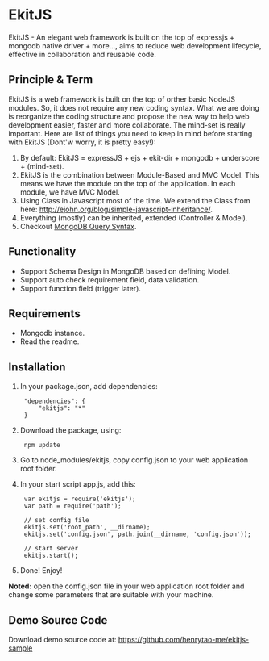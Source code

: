 # EkitJS

EkitJS - An elegant web framework is built on the top of expressjs + mongodb native driver + more..., aims to reduce web development lifecycle, effective in collaboration and reusable code.

## Principle & Term

EkitJS is a web framework is built on the top of orther basic NodeJS modules. So, it does not require any new coding syntax. What we are doing is reorganize the coding structure and propose the new way to help web development easier, faster and more collaborate. The mind-set is really important. Here are list of things you need to keep in mind before starting with EkitJS (Dont'w worry, it is pretty easy!):

1. By default: EkitJS = expressJS + ejs + ekit-dir + mongodb + underscore + (mind-set).
2. EkitJS is the combination between Module-Based and MVC Model. This means we have the module on the top of the application. In each module, we have MVC Model. 
3. Using Class in Javascript most of the time. We extend the Class from here: <http://ejohn.org/blog/simple-javascript-inheritance/>.
4. Everything (mostly) can be inherited, extended (Controller & Model).
5. Checkout [MongoDB Query Syntax](http://mongodb.github.io/node-mongodb-native/api-generated/collection.html).

## Functionality

* Support Schema Design in MongoDB based on defining Model.
* Support auto check requirement field, data validation.
* Support function field (trigger later). 

## Requirements

* Mongodb instance.
* Read the readme.

## Installation

1. In your package.json, add dependencies:

		"dependencies": {
			"ekitjs": "*"
		}

2. Download the package, using: 
	
		npm update

3. Go to node_modules/ekitjs, copy config.json to your web application root folder.

4. In your start script app.js, add this: 

		var ekitjs = require('ekitjs');
		var path = require('path');
		
		// set config file
		ekitjs.set('root_path', __dirname);
		ekitjs.set('config.json', path.join(__dirname, 'config.json'));
	
		// start server
		ekitjs.start();

5. Done! Enjoy! 

**Noted:** open the config.json file in your web application root folder and change some parameters that are suitable with your machine. 

## Demo Source Code

Download demo source code at: <https://github.com/henrytao-me/ekitjs-sample>